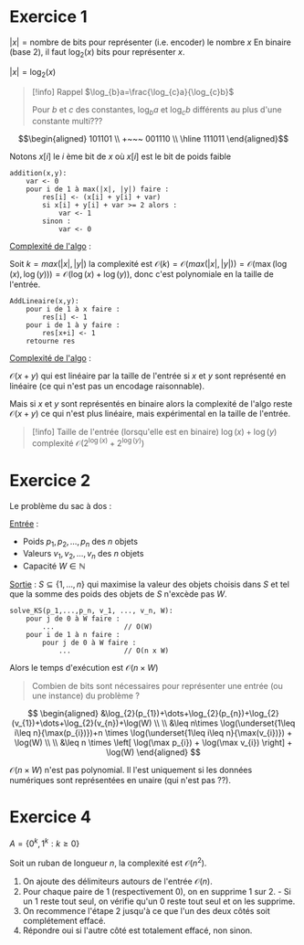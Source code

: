 # Exercice 1

$|x| =\text{nombre de bits pour représenter (i.e. encoder) le nombre } x$
En binaire (base 2), il faut $\log_{2}(x)$ bits pour représenter $x$.

$|x| = \log_{2}(x)$

>[!info] Rappel
>$\log_{b}a=\frac{\log_{c}a}{\log_{c}b}$
>
>Pour $b$ et $c$ des constantes, $\log_{b}a$ et $\log_{c}b$ différents au plus d'une constante multi???


$$\begin{aligned} 101101 \\ +~~~ 001110 \\ \hline 111011 \end{aligned}$$

Notons $x[i]$ le $i$ ème bit de $x$ où $x[i]$ est le bit de poids faible

```
addition(x,y):
	var <- 0
	pour i de 1 à max(|x|, |y|) faire :
		res[i] <- (x[i] + y[i] + var)
		si x[i] + y[i] + var >= 2 alors :
			var <- 1
		sinon :
			var <- 0
```

<u>Complexité de l'algo</u> :

Soit $k=max(|x|,|y|)$ la complexité est $\mathcal{O}(k)=\mathcal{O}(max(|x|,|y|))=\mathcal{O}(\max(\log(x), \log(y)))=\mathcal{O}(\log (x)+\log (y))$, donc c'est polynomiale en la taille de l'entrée.


```
AddLineaire(x,y):
	pour i de 1 à x faire :
		res[i] <- 1
	pour i de 1 à y faire :
		res[x+i] <- 1
	retourne res
```

<u>Complexité de l'algo</u> :

$\mathcal{O}(x+y)$ qui est linéaire par la taille de l'entrée si $x$ et $y$ sont représenté en linéaire (ce qui n'est pas un encodage raisonnable).

Mais si $x$ et $y$ sont représentés en binaire alors la complexité de l'algo reste $\mathcal{O}(x+y)$ ce qui n'est plus linéaire, mais expérimental en la taille de l'entrée. 

>[!info] 
>Taille de l'entrée (lorsqu'elle est en binaire) $\log(x)+\log(y)$ complexité $\mathcal{O}(2^{\log(x)}+2^{\log(y)})$


# Exercice 2

Le problème du sac à dos :

<u>Entrée</u> :
- Poids $p_{1}, p_{2}, \dots, p_{n}$ des $n$ objets
- Valeurs $v_{1}, v_{2}, \dots, v_{n}$ des $n$ objets
- Capacité $W \in \mathbb{N}$

<u>Sortie</u> :
$S \subseteq \{ 1,\dots,n \}$ qui maximise la valeur des objets choisis dans $S$ et tel que la somme des poids des objets de $S$ n'excède pas $W$.

```
solve_KS(p_1,...,p_n, v_1, ..., v_n, W):
	pour j de 0 à W faire :
		...                 // O(W)
	pour i de 1 à n faire :
		pour j de 0 à W faire :
			...             // O(n x W)
```

Alors le temps d'exécution est $\mathcal{O}(n\times W)$

> Combien de bits sont nécessaires pour représenter une entrée (ou une instance) du problème ?

$$
\begin{aligned}
&\log_{2}(p_{1})+\dots+\log_{2}(p_{n})+\log_{2}(v_{1})+\dots+\log_{2}(v_{n})+\log(W) \\  \\
&\leq n\times \log(\underset{1\leq i\leq n}{\max(p_{i})})+n \times \log(\underset{1\leq i\leq n}{\max(v_{i})}) + \log(W) \\  \\
&\leq n \times \left[ \log(\max p_{i}) + \log(\max v_{i}) \right] + \log(W)
\end{aligned}
$$

$\mathcal{O}(n \times W)$ n'est pas polynomial. Il l'est uniquement si les données numériques sont représentées en unaire (qui n'est pas ??).

# Exercice 4

$A=\{ 0^k, 1^k:k \geq 0\}$

Soit un ruban de longueur $n$, la complexité est $\mathcal{O}(n^2)$.

1. On ajoute des délimiteurs autours de l'entrée $\mathcal{O}(n)$.
2. Pour chaque paire de $1$ (respectivement $0$), on en supprime 1 sur 2.
	   - Si un $1$ reste tout seul, on vérifie qu'un $0$ reste tout seul et on les supprime.
3. On recommence l'étape 2 jusqu'à ce que l'un des deux côtés soit complétement effacé.
4. Répondre oui si l'autre côté est totalement effacé, non sinon.
